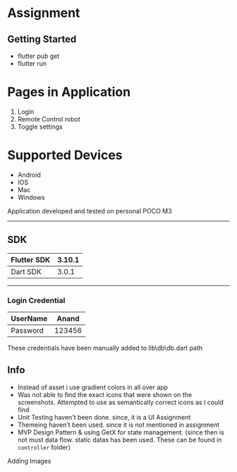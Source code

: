 # Assignment

## Getting Started
 - flutter pub get
 - flutter run

# Pages in Application
1. Login
2. Remote Control robot
3. Toggle settings

# Supported Devices
 - Android
 - IOS
 - Mac
 - Windows

Application developed and tested on personal POCO M3

---------------------------
## SDK
| Flutter SDK | 3.10.1 |
-- | --
| Dart SDK    | 3.0.1 |


---------------------------
### Login Credential
 | UserName | Anand |
 --|--
 | Password | 123456 |

These credentials have been manually added to lib\db\db.dart path

## Info

 - Instead of asset i use gradient colors in all over app
 - Was not able to find the exact icons that were shown on the screenshots. Attempted to use as semantically correct icons as I could find
 - Unit Testing haven't been done. since, it is a UI Assignment
 - Themeing haven't been used. since it is not mentioned in assignment
 - MVP Design Pattern & using GetX for state management. (since then is not must data flow. static datas has been used. These can be found in `controller` folder) 


Adding Images